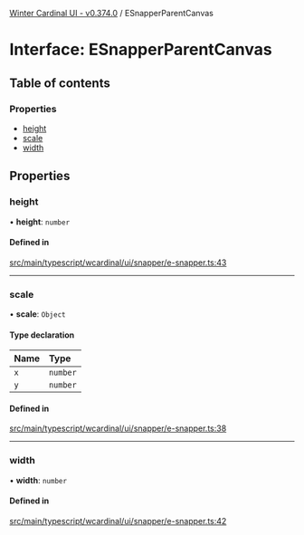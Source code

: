 [Winter Cardinal UI - v0.374.0](../index.md) / ESnapperParentCanvas

# Interface: ESnapperParentCanvas

## Table of contents

### Properties

- [height](ESnapperParentCanvas.md#height)
- [scale](ESnapperParentCanvas.md#scale)
- [width](ESnapperParentCanvas.md#width)

## Properties

### height

• **height**: `number`

#### Defined in

[src/main/typescript/wcardinal/ui/snapper/e-snapper.ts:43](https://github.com/winter-cardinal/winter-cardinal-ui/blob/v0.310.1/src/main/typescript/wcardinal/ui/snapper/e-snapper.ts#L43)

___

### scale

• **scale**: `Object`

#### Type declaration

| Name | Type |
| :------ | :------ |
| `x` | `number` |
| `y` | `number` |

#### Defined in

[src/main/typescript/wcardinal/ui/snapper/e-snapper.ts:38](https://github.com/winter-cardinal/winter-cardinal-ui/blob/v0.310.1/src/main/typescript/wcardinal/ui/snapper/e-snapper.ts#L38)

___

### width

• **width**: `number`

#### Defined in

[src/main/typescript/wcardinal/ui/snapper/e-snapper.ts:42](https://github.com/winter-cardinal/winter-cardinal-ui/blob/v0.310.1/src/main/typescript/wcardinal/ui/snapper/e-snapper.ts#L42)
